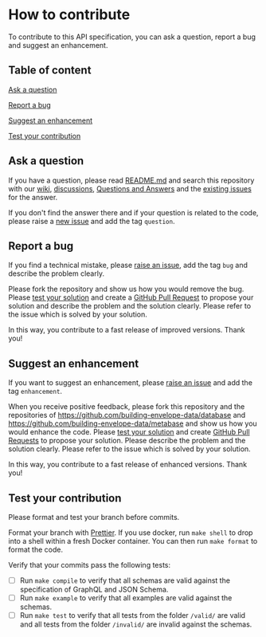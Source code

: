 # How to contribute

To contribute to this API specification, you can ask a question, report a bug and suggest an enhancement.

## Table of content

[Ask a question](#ask-a-question)

[Report a bug](#report-a-bug)

[Suggest an enhancement](#suggest-an-enhancement)

[Test your contribution](#test-your-contribution)

## Ask a question

If you have a question, please read [README.md](https://github.com/building-envelope-data/api/blob/develop/README.md) and search this repository with our [wiki](https://github.com/building-envelope-data/api/wiki), [discussions](https://github.com/building-envelope-data/api/discussions), [Questions and Answers](https://github.com/building-envelope-data/api/discussions/categories/q-a) and the [existing issues](https://github.com/building-envelope-data/api/issues) for the answer.

If you don't find the answer there and if your question is related to the code, please raise a [new issue](https://github.com/building-envelope-data/api/issues/new) and add the tag `question`.

## Report a bug

If you find a technical mistake, please [raise an issue](https://github.com/building-envelope-data/api/issues/new), add the tag `bug` and describe the problem clearly.

Please fork the repository and show us how you would remove the bug. Please [test your solution](#test-your-contribution) and create a [GitHub Pull Request](https://github.com/building-envelope-data/api/compare) to propose your solution and describe the problem and the solution clearly. Please refer to the issue which is solved by your solution.

In this way, you contribute to a fast release of improved versions. Thank you!

## Suggest an enhancement

If you want to suggest an enhancement, please [raise an issue](https://github.com/building-envelope-data/api/issues/new) and add the tag `enhancement`.

When you receive positive feedback, please fork this repository and the repositories of https://github.com/building-envelope-data/database and https://github.com/building-envelope-data/metabase and show us how you would enhance the code. Please [test your solution](#test-your-contribution) and create [GitHub Pull Requests](https://github.com/building-envelope-data/api/compare) to propose your solution. Please describe the problem and the solution clearly. Please refer to the issue which is solved by your solution.

In this way, you contribute to a fast release of enhanced versions. Thank you!

## Test your contribution

Please format and test your branch before commits.

Format your branch with [Prettier](https://prettier.io). If you use docker, run `make shell` to drop into a shell within a fresh Docker container. You can then run `make format` to format the code.

Verify that your commits pass the following tests:

- [ ] Run `make compile` to verify that all schemas are valid against the specification of GraphQL and JSON Schema.
- [ ] Run `make example` to verify that all examples are valid against the schemas.
- [ ] Run `make test` to verify that all tests from the folder `/valid/` are valid and all tests from the folder `/invalid/` are invalid against the schemas.
